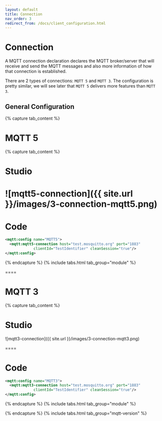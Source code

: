 ```yaml
---
layout: default
title: Connection
nav_order: 3
redirect_from: /docs/client_configuration.html
---
```


# Connection

A MQTT connection declaration declares the MQTT broker/server that will receive and send the MQTT messages and also more information of how that connection is established.

There are 2 types of connections: `MQTT 5` and `MQTT 3`. The configuration is pretty similar, we will see later that `MQTT 5` delivers more features than `MQTT 3`.

## General Configuration


{% capture tab_content %}

MQTT 5
===

  {% capture tab_content %}
  
  Studio
  ===
![mqtt5-connection]({{ site.url }}/images/3-connection-mqtt5.png)
  ====

  Code
  ===

```xml
<mqtt:config name="MQTT5">
  <mqtt:mqtt5-connection host="test.mosquitto.org" port="1883" 
             clientId="TestIdentifier" cleanSession="true"/>
</mqtt:config>
```

  {% endcapture %}
  {% include tabs.html tab_group="module" %}

====

MQTT 3
===

  {% capture tab_content %}
  
  Studio
  ===
![mqtt3-connection]({{ site.url }}/images/3-connection-mqtt3.png)

  ====

  Code
  ===

```xml
<mqtt:config name="MQTT3">
  <mqtt:mqtt3-connection host="test.mosquitto.org" port="1883" 
             clientId="TestIdentifier" cleanSession="true"/>
</mqtt:config>
```

  {% endcapture %}
  {% include tabs.html tab_group="module" %}


{% endcapture %}
{% include tabs.html tab_group="mqtt-version" %}